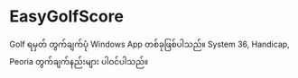 # EasyGolfScore
Golf ရမှတ် တွက်ချက်ပုံ Windows App တစ်ခုဖြစ်ပါသည်။ System 36, Handicap, Peoria တွက်ချက်နည်းများ ပါဝင်ပါသည်။

